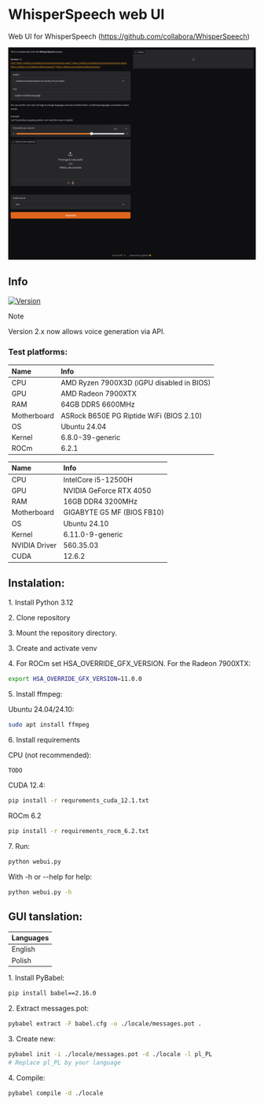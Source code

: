 # WhisperSpeech web UI
Web UI for WhisperSpeech (https://github.com/collabora/WhisperSpeech)

![Preview](screenshot.png)

## Info
[![Version](https://img.shields.io/badge/2.2-version-orange.svg)](https://github.com/Mateusz-Dera/WhisperSpeech-Web-UI/blob/main/README.md)

> [!Note]
> Version 2.x now allows voice generation via API.

### Test platforms:
|Name|Info|
|:---|:---|
|CPU|AMD Ryzen 7900X3D (iGPU disabled in BIOS)|
|GPU|AMD Radeon 7900XTX|
|RAM|64GB DDR5 6600MHz|
|Motherboard|ASRock B650E PG Riptide WiFi (BIOS 2.10)|
|OS|Ubuntu 24.04|
|Kernel|6.8.0-39-generic|
|ROCm|6.2.1|

|Name|Info|
|:---|:---|
|CPU|IntelCore i5-12500H|
|GPU|NVIDIA GeForce RTX 4050|
|RAM|16GB DDR4 3200MHz|
|Motherboard|GIGABYTE G5 MF (BIOS FB10)|
|OS|Ubuntu 24.10|
|Kernel|6.11.0-9-generic|
|NVIDIA Driver|560.35.03|
|CUDA|12.6.2|

## Instalation:
1\. Install Python 3.12

2\. Clone repository

3\. Mount the repository directory.

3\. Create and activate venv

4\. For ROCm set HSA_OVERRIDE_GFX_VERSION.
For the Radeon 7900XTX:
```bash
export HSA_OVERRIDE_GFX_VERSION=11.0.0
```
5\. Install ffmpeg:

Ubuntu 24.04/24.10:
```bash
sudo apt install ffmpeg
```

6\. Install requirements

CPU (not recommended):
```bash
TODO
```

CUDA 12.4:
```bash
pip install -r requrements_cuda_12.1.txt
```

ROCm 6.2
```bash
pip install -r requirements_rocm_6.2.txt
```

7\. Run:
```bash
python webui.py
```
With -h or --help for help:
```bash
python webui.py -h
```
## GUI tanslation:
|Languages|
|:---|
|English|
|Polish|

<!-- TRANSLATION -->
1\. Install PyBabel:
```bash
pip install babel==2.16.0
```

2\. Extract messages.pot:
```bash
pybabel extract -F babel.cfg -o ./locale/messages.pot . 
```

3\. Create new:
```bash
pybabel init -i ./locale/messages.pot -d ./locale -l pl_PL
# Replace pl_PL by your language
```

4\. Compile:
```bash
pybabel compile -d ./locale
